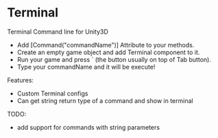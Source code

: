 # Terminal
Terminal Command line for Unity3D

- Add [Command("commandName")] Attribute to your methods.
- Create an empty game object and add Terminal component to it.
- Run your game and press ` (the button usually on top of Tab button).
- Type your commandName and it will be execute!

Features:
- Custom Terminal configs
- Can get string return type of a command and show in terminal

TODO:
 - add support for commands with string parameters

